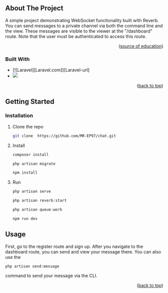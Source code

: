 <!-- ABOUT THE PROJECT -->

## About The Project

A simple project demonstrating WebSocket functionality built with Reverb.
You can send messages to a private channel via both the command line and the view. These messages are visible to the
viewer at the "/dashboard" route.
Note that the user must be authenticated to access this route.

<p align="right">(<a href="https://www.youtube.com/watch?v=BEKiNgcBqJw">source of education</a>)</p>

### Built With

* [![Laravel][Laravel.com]][Laravel-url]
* <img src="https://img.shields.io/badge/Livewire-4e56a6?style=for-the-badge&logo=livewire&logoColor=white" />

<p align="right">(<a href="#readme-top">back to top</a>)</p>



<!-- GETTING STARTED -->

## Getting Started

### Installation

1. Clone the repo
   ```sh
   git clone  https://github.com/MR-EP97/chat.git
   ```
2. Install
   ```php
   composer install
   
   php artisan migrate
   ```
   ```js
   npm install
   ```

3. Run
   ```php
   php artisan serve
   
   php artisan reverb:start
   
   php artisan queue:work
   ```
   ```js
   npm run dev
   ```

<!-- USAGE EXAMPLES -->

## Usage

First, go to the register route and sign up. After you navigate to the dashboard route, you can send and view your message there. 
You can also use the 
```php
php artisan send:message
```
command to send your message via the CLI.



<p align="right">(<a href="#readme-top">back to top</a>)</p>
